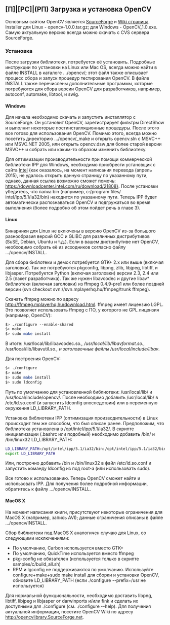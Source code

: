 ## [П]|[РС]|(РП) Загрузка и установка OpenCV

Основным сайтом OpenCV является [SourceForge](http://SourceForge.net/projects/opencvlibrary) и [Wiki страница](http://opencvlibrary.SourceForge.net). Installer для Linux - opencv-1.0.0.tar.gz; для Windows - OpenCV_1.0.exe. Самую актуальную версию всегда можно скачать с CVS сервера SourceForge.


### Установка

После загрузки библиотеки, потребуется её установить. Подробные инструкции по установки на Linux или Mac OS, всегда можно найти в файле INSTALL в каталоге .../opencv/; этот файл также описывает процесс сбора и запуск процедур тестирования OpenCV. В файле INSTALL также перечислены дополнительные программы, которые потребуются для сбора версии OpenCV для разработчиков, например, autoconf, automake, libtool, и swig.

#### Windows

Для начала необходимо скачать и запустить инсталлятор с SourceForge. Он установит OpenCV, зарегистрирует фильтры DirectShow и выполнит некоторые постинсталляционные процедуры. После этого все готово для использования OpenCV. Помимо этого, всегда можно посетить директорию .../opencv/_make и открыть opencv.sln с MSVC++ или MSVC.NET 2005, или открыть opencv.dsw для более старой версии MSVC++ и собрать или каким-то образом изменить библиотеку. 

Для оптимизации производительности при помощи коммерческой библиотеки IPP для Windows, необходимо приобрести установщик с сайта [Intel](http://www.intel.com/software/products/ipp/index.htm) {как оказалось, на момент написания перевода (апрель 2015), не удалось открыть данную страницу по указанному пути, однако, данная ссылка возможно сможет помочь: https://downloadcenter.intel.com/ru/download/21808}. После установки убедитесь, что папка bin (например, c:/program files/
intel/ipp/5.1/ia32/bin) находится по указанному пути. Теперь IPP будет автоматически распознаваться OpenCV и подгружаться во время выполнения (более подробно об этом пойдет речь в главе 3).

#### Linux

Бинарники для Linux не включены в версию OpenCV из-за большого разнообразия версий GCC и GLIBC для различных дистрибутивов (SuSE, Debian, Ubuntu и т.д.). Если в вашем дистрибутиве нет OpenCV, необходимо собрать её из исходников согласно файлу .../opencv/INSTALL.

Для сбора библотеки и демок потребуется GTK+ 2.x или выше (включая заголовки). Так же потребуются pkgconfig, libpng, zlib, libjpeg, libtiff, и libjasper. Потребуется Python (включая заголовки) версии 2.3, 2.4 или 2.5 (пакет разработчика). Так же нужен libavcodec и другие libav* библиотеки (включая заголовки) из ffmpeg 0.4.9-pre1 или более поздней версии (svn checkout svn://svn.mplayerhq.hu/ffmpeg/trunk ffmpeg).

Скачать ffmpeg можно по адресу http://ffmpeg.mplayerhq.hu/download.html. ffmpeg имеет лицензию LGPL. Это позволяет использовать ffmpeg с ПО, у которого не GPL лицензия (например, OpenCV):

```sh
$> ./configure --enable-shared
$> make
$> sudo make install
```

В итоге: /usr/local/lib/libavcodec.so.*, /usr/local/lib/libavformat.so.*,
/usr/local/lib/libavutil.so.*, и заголовочные файлы /usr/local/include/libav*.

Для построения OpenCV:

```sh
$> ./configure
$> make
$> sudo make install
$> sudo ldconfig
```

Путь по умолчанию для установленной библиотеки: /usr/local/lib/ и /usr/local/include/opencv/. После необходимо добавить /usr/local/lib/ в /etc/ld.so.conf (и запустить ldconfig впоследствии) или в переменную окружения LD_LIBRARY_PATH. 

Установка библиотеки IPP (оптимизация производительности) в Linux происходит тем же способом, что был описан ранее. Предположим, что библиотека установлена в /opt/intel/ipp/5.1/ia32/. В скрипте инициализации (.bashrc или подобный) необходимо добавить <your install_path>/bin/ и <your install_path>/bin/linux32 LD_LIBRARY_PATH:

```sh
LD_LIBRARY_PATH=/opt/intel/ipp/5.1/ia32/bin:/opt/intel/ipp/5.1/ia32/bin/linux32:$LD_LIBRARY_PATH
export LD_LIBRARY_PATH
```

Или, построчно добавить <your install_path>/bin и <your install_path>/bin/linux32 в файл /etc/ld.so.conf и запустить команду ldconfig из под root-а (или использовать sudo).

Все готово к использованию. Теперь OpenCV сможет найти и использовать IPP. Для получения более подробной информации, обратитесь к файлу .../opencv/INSTALL.

#### MacOS X

На момент написания книги, присутствуют некоторые ограничения для MacOS X (например, запись AVI); данные ограничения описаны в файле .../opencv/INSTALL.

Сбор библиотеки под MacOS X аналогичен случаю для Linux, со следующими исключениями:

* По умолчанию, Carbon используется вместо GTK+
* По умолчанию, QuickTime используется вместо ffmpeg
* pkg-config не обязателен (используется только в скрипте samples/c/build_all.sh)
* RPM и lgconfig не поддерживаются по умолчанию. Используйте configure+make+sudo make
install для сборки и установки OpenCV, обновите LD_LIBRARY_PATH (если ./configure --prefix=/usr не используется)

Для нормальной функциональности, необходимо доставить libpng, libtiff, libjpeg и libjasper от darwinports и/или fink и сделать их доступными для ./configure (см. ./configure --help). Для получения актуальной информации, посетите OpenCV Wiki по адресу http://opencvlibrary.SourceForge.net.
